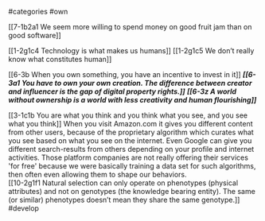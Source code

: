 #categories 
#own 

[[7-1b2a1 We seem more willing to spend money on good fruit jam than on good software]]

[[1-2g1c4 Technology is what makes us humans]]
[[1-2g1c5 We don’t really know what constitutes human]]

[[6-3b When you own something, you have an incentive to invest in it]]
	***[[6-3a1 You have to own your own creation. The difference between creator and influencer is the gap of digital property rights.]]***
	***[[6-3z A world without ownership is a world with less creativity and human flourishing]]***

[[3-1c1b You are what you think and you think what you see, and you see what you think]]
When you visit Amazon.com it gives you different content from other users, because of the proprietary algorithm which curates what you see based on what you see on the internet. Even Google can give you different search-results from others depending on your profile and internet activities. Those platform companies are not really offering their services 'for free' because we were basically training a data set for such algorithms, then often even allowing them to shape our behaviors.  
[[10-2g1f1 Natural selection can only operate on phenotypes (physical attributes) and not on genotypes (the knowledge bearing entity). The same (or similar) phenotypes doesn’t mean they share the same genotype.]]
#develop 
